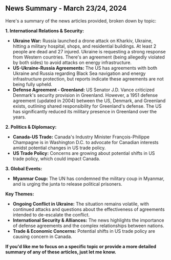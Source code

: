 ## News Summary - March 23/24, 2024

Here's a summary of the news articles provided, broken down by topic:

**1. International Relations & Security:**

* **Ukraine War:** Russia launched a drone attack on Kharkiv, Ukraine, hitting a military hospital, shops, and residential buildings. At least 2 people are dead and 27 injured. Ukraine is requesting a strong response from Western countries.  There's an agreement (being allegedly violated by both sides) to avoid attacks on energy infrastructure.
* **US-Ukraine-Russia Agreements:** The US has agreements with both Ukraine and Russia regarding Black Sea navigation and energy infrastructure protection, but reports indicate these agreements are not being fully upheld.
* **Defense Agreement - Greenland:** US Senator J.D. Vance criticized Denmark's security provision in Greenland. However, a 1951 defense agreement (updated in 2004) between the US, Denmark, and Greenland exists, outlining shared responsibility for Greenland's defense. The US has significantly reduced its military presence in Greenland over the years.

**2. Politics & Diplomacy:**

* **Canada-US Trade:**  Canada's Industry Minister François-Philippe Champagne is in Washington D.C. to advocate for Canadian interests amidst potential changes in US trade policy.
* **US Trade Policy:** Concerns are growing about potential shifts in US trade policy, which could impact Canada.

**3. Global Events:**

* **Myanmar Coup:** The UN has condemned the military coup in Myanmar, and is urging the junta to release political prisoners.



**Key Themes:**

* **Ongoing Conflict in Ukraine:** The situation remains volatile, with continued attacks and questions about the effectiveness of agreements intended to de-escalate the conflict.
* **International Security & Alliances:**  The news highlights the importance of defense agreements and the complex relationships between nations.
* **Trade & Economic Concerns:**  Potential shifts in US trade policy are causing concern in Canada.



**If you'd like me to focus on a specific topic or provide a more detailed summary of any of these articles, just let me know.**